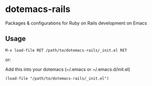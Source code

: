 dotemacs-rails
==============

Packages &amp; configurations for Ruby on Rails development on Emacs


Usage
-----

```M-x load-file RET /path/to/dotemacs-rails/_init.el RET```

or:

Add this into your dotemacs (~/.emacs or ~/.emacs.d/init.el)

    (load-file "/path/to/dotemacs-rails/_init.el")
    

